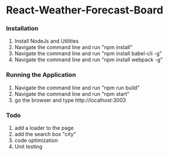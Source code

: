 # React-Weather-Forecast-Board

### Installation 

1. Install NodeJs and Utilities
2. Navigate the command line and run "npm install"
3. Navigate the command line and run "npm install babel-cli -g"
4. Navigate the command line and run "npm install webpack -g"




### Running the Application

1. Navigate the command line and run "npm run build"
2. Navigate the command line and run "npm start"
3. go the browser and type http://localhost:3003



### Todo
1. add a loader to the page
2. add the search box "city"
3. code optimization
4. Unit testing



